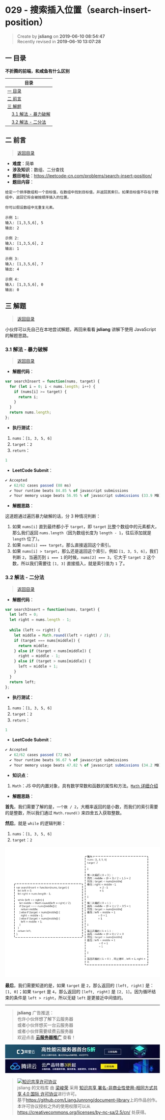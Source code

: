 029 - 搜索插入位置（search-insert-position）
===

> Create by **jsliang** on **2019-06-10 08:54:47**  
> Recently revised in **2019-06-10 13:07:28**

## <a name="chapter-one" id="chapter-one">一 目录</a>

**不折腾的前端，和咸鱼有什么区别**

| 目录 |
| --- | 
| [一 目录](#chapter-one) | 
| <a name="catalog-chapter-two" id="catalog-chapter-two"></a>[二 前言](#chapter-two) |
| <a name="catalog-chapter-three" id="catalog-chapter-three"></a>[三 解题](#chapter-three) |
| &emsp;[3.1 解法 - 暴力破解](#chapter-three-one) |
| &emsp;[3.2 解法 - 二分法](#chapter-three-two) |

## <a name="chapter-two" id="chapter-two">二 前言</a>

> [返回目录](#chapter-one)

* **难度**：简单
* **涉及知识**：数组、二分查找
* **题目地址**：https://leetcode-cn.com/problems/search-insert-position/
* **题目内容**：

```
给定一个排序数组和一个目标值，在数组中找到目标值，并返回其索引。如果目标值不存在于数组中，返回它将会被按顺序插入的位置。

你可以假设数组中无重复元素。

示例 1:
输入: [1,3,5,6], 5
输出: 2

示例 2:
输入: [1,3,5,6], 2
输出: 1

示例 3:
输入: [1,3,5,6], 7
输出: 4

示例 4:
输入: [1,3,5,6], 0
输出: 0
```

## <a name="chapter-three" id="chapter-threed">三 解题</a>

> [返回目录](#chapter-one)

小伙伴可以先自己在本地尝试解题，再回来看看 **jsliang** 讲解下使用 JavaScript 的解题思路。

### <a name="chapter-three-one" id="chapter-three-one">3.1 解法 - 暴力破解</a>

> [返回目录](#chapter-one)

* **解题代码**：

```js
var searchInsert = function(nums, target) {
  for (let i = 0; i < nums.length; i++) {
    if (nums[i] >= target) {
      return i;
    }
  }
  return nums.length;
};
```

* **执行测试**：

1. `nums`：`[1, 3, 5, 6]`
2. `target`：`2`
3. `return`：

```js
1
```

* **LeetCode Submit**：

```js
✔ Accepted
  ✔ 62/62 cases passed (88 ms)
  ✔ Your runtime beats 84.85 % of javascript submissions
  ✔ Your memory usage beats 56.95 % of javascript submissions (33.9 MB)
```

* **解题思路**：

这道题通过遍历暴力破解的话，分 3 种情况判断：

1. 如果 `nums[i]` 直到最终都小于 `target`，即 `target` 比整个数组中的元素都大，那么我们返回 `nums.length`（因为数组长度为 `length - 1`，往后添加就是 `length` 位了）。
2. 如果 `nums[i] === target`，那么直接返回这个索引。
3. 如果 `nums[i] > target`，那么还是返回这个索引，例如 `[1, 3, 5, 6]`，我们判断 `2`，当遍历到 `i === 1` 的时候，`nums[2] === 3`，它大于 `target 2` 这个数，所以我们需要往 `[1, 3]` 直接插入，就是索引值为 `1` 了。

### <a name="chapter-three-two" id="chapter-three-two">3.2 解法 - 二分法</a>

> [返回目录](#chapter-one)

* **解题代码**：

```js
var searchInsert = function(nums, target) {
  let left = 0;
  let right = nums.length - 1;
  
  while (left <= right) {
    let middle = Math.round((left + right) / 2);
    if (target === nums[middle]) {
      return middle;
    } else if (target < nums[middle]) {
      right = middle - 1;
    } else if (target > nums[middle]) {
      left = middle + 1;
    }
  } 
  return left;
};
```

* **执行测试**：

1. `nums`：`[1, 3, 5, 6]`
2. `target`：`2`
3. `return`：

```js
1
```

* **LeetCode Submit**：

```js
✔ Accepted
  ✔ 62/62 cases passed (72 ms)
  ✔ Your runtime beats 96.67 % of javascript submissions
  ✔ Your memory usage beats 47.82 % of javascript submissions (34.2 MB)
```

* **知识点**：

1. `Math`：JS 中的内置对象，具有数学常数和函数的属性和方法。[`Math` 详细介绍](https://github.com/LiangJunrong/document-library/blob/master/JavaScript-library/JavaScript/Object/Math.md)

* **解题思路**：

**首先**，我们需要了解的是，`一个数 / 2`，大概率返回的是小数，而我们的索引需要的是整数，所以我们通过 `Math.round()` 来四舍五入获取整数。

**然后**，就是 `while` 的逻辑判断：

1. `nums`：`[1, 3, 5, 6]`
2. `target`：`2`

![图](../../../public-repertory/img/other-algorithm-029-1.png)

**最后**，我们需要知道的是，如果 `target` 是 `2`，那么返回的 `[left, right]` 是：`[1, 0]`；如果 `target` 是 `4`，那么返回的 `[left, right]` 是 `[2, 1]`。因为循环结束的条件是 `left > right`，所以无疑 `left` 是更接近中间值的。

---

> **jsliang** 广告推送：  
> 也许小伙伴想了解下云服务器  
> 或者小伙伴想买一台云服务器  
> 或者小伙伴需要续费云服务器  
> 欢迎点击 **[云服务器推广](https://github.com/LiangJunrong/document-library/blob/master/other-library/Monologue/%E7%A8%B3%E9%A3%9F%E8%89%B0%E9%9A%BE.md)** 查看！

[![图](../../../public-repertory/img/z-small-seek-ali-3.jpg)](https://promotion.aliyun.com/ntms/act/qwbk.html?userCode=w7hismrh)
[![图](../../../public-repertory/img/z-small-seek-tencent-2.jpg)](https://cloud.tencent.com/redirect.php?redirect=1014&cps_key=49f647c99fce1a9f0b4e1eeb1be484c9&from=console)

> <a rel="license" href="http://creativecommons.org/licenses/by-nc-sa/4.0/"><img alt="知识共享许可协议" style="border-width:0" src="https://i.creativecommons.org/l/by-nc-sa/4.0/88x31.png" /></a><br /><span xmlns:dct="http://purl.org/dc/terms/" property="dct:title">jsliang 的文档库</span> 由 <a xmlns:cc="http://creativecommons.org/ns#" href="https://github.com/LiangJunrong/document-library" property="cc:attributionName" rel="cc:attributionURL">梁峻荣</a> 采用 <a rel="license" href="http://creativecommons.org/licenses/by-nc-sa/4.0/">知识共享 署名-非商业性使用-相同方式共享 4.0 国际 许可协议</a>进行许可。<br />基于<a xmlns:dct="http://purl.org/dc/terms/" href="https://github.com/LiangJunrong/document-library" rel="dct:source">https://github.com/LiangJunrong/document-library</a>上的作品创作。<br />本许可协议授权之外的使用权限可以从 <a xmlns:cc="http://creativecommons.org/ns#" href="https://creativecommons.org/licenses/by-nc-sa/2.5/cn/" rel="cc:morePermissions">https://creativecommons.org/licenses/by-nc-sa/2.5/cn/</a> 处获得。
